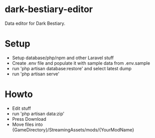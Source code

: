 # dark-bestiary-editor
Data editor for Dark Bestiary.

# Setup
* Setup database/php/npm and other Laravel stuff
* Create .env file and populate it with sample data from .env.sample
* run 'php artisan database:restore' and select latest dump
* run 'php artisan serve'

# Howto
* Edit stuff
* run 'php artisan data:zip'
* Press Download
* Move files into {GameDirectory}/StreamingAssets/mods/{YourModName}
